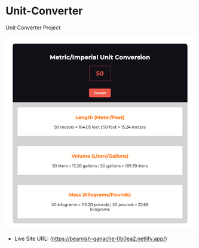 # Unit-Converter

Unit Converter Project

![](./screenshot.png)

- Live Site URL: (https://beamish-ganache-0b0ea2.netlify.app/)
